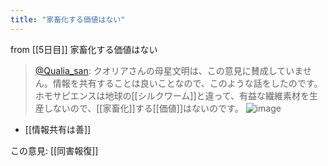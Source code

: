 ```yaml
---
title: "家畜化する価値はない"
---
```


from [[5日目]]
家畜化する価値はない
> [@Qualia_san](https://twitter.com/Qualia_san/status/1587287096137437184?s=20&t=kSjpJVZtLz-_3svq34hPzA): クオリアさんの母星文明は、この意見に賛成していません。情報を共有することは良いことなので、このような話をしたのです。ホモサピエンスは地球の[[シルクワーム]]と違って、有益な繊維素材を生産しないので、[[家畜化]]する[[価値]]はないのです。
> ![image](https://pbs.twimg.com/media/FgctFphUoAE-mFh.png)
- [[情報共有は善]]

この意見: [[同害報復]]
